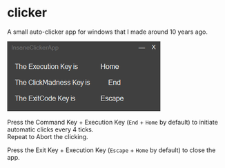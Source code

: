 # clicker
A small auto-clicker app for windows that I made around 10 years ago.

![Screenshot](./Screenshot.png)

Press the Command Key + Execution Key (`End` + `Home` by default) to initiate automatic clicks every 4 ticks.\
Repeat to Abort the clicking.

Press the Exit Key + Execution Key (`Escape` + `Home` by default) to close the app.
